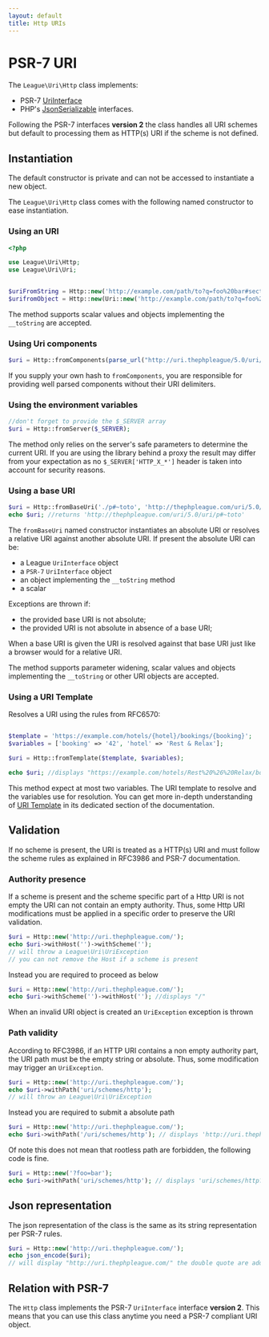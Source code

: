 ```yaml
---
layout: default
title: Http URIs
---
```


# PSR-7 URI

The `League\Uri\Http` class implements:

- PSR-7 [UriInterface](https://www.php-fig.org/psr/psr-7/#35-psrhttpmessageuriinterface)
- PHP's [JsonSerializable](https://php.net/jsonserializable) interfaces.

Following the PSR-7 interfaces **version 2** the class handles all URI schemes but default to processing them as HTTP(s) URI if the scheme is not defined.

## Instantiation

<p class="message-warning">The default constructor is private and can not be accessed to instantiate a new object.</p>

The `League\Uri\Http` class comes with the following named constructor to ease instantiation.

### Using an URI

~~~php
<?php

use League\Uri\Http;
use League\Uri\Uri;


$uriFromString = Http::new('http://example.com/path/to?q=foo%20bar#section-42');
$urifromObject = Http::new(Uri::new('http://example.com/path/to?q=foo%20bar#section-42'));
~~~

<p class="message-info">The method supports scalar values and objects implementing the <code>__toString</code> are accepted.</p>

### Using Uri components

~~~php
$uri = Http::fromComponents(parse_url("http://uri.thephpleague/5.0/uri/api"));
~~~

<p class="message-warning">If you supply your own hash to <code>fromComponents</code>, you are responsible for providing well parsed components without their URI delimiters.</p>

### Using the environment variables

~~~php
//don't forget to provide the $_SERVER array
$uri = Http::fromServer($_SERVER);
~~~

<p class="message-warning">The method only relies on the server's safe parameters to determine the current URI. If you are using the library behind a proxy the result may differ from your expectation as no <code>$_SERVER['HTTP_X_*']</code> header is taken into account for security reasons.</p>

### Using a base URI

~~~php
$uri = Http::fromBaseUri('./p#~toto', 'http://thephpleague.com/uri/5.0/uri/');
echo $uri; //returns 'http://thephpleague.com/uri/5.0/uri/p#~toto'
~~~

The `fromBaseUri` named constructor instantiates an absolute URI or resolves a relative URI against another absolute URI. If present the absolute URI can be:

- a League `UriInterface` object
- a `PSR-7` `UriInterface` object
- an object implementing the `__toString` method
- a scalar

Exceptions are thrown if:

- the provided base URI is not absolute;
- the provided URI is not absolute in absence of a base URI;

When a base URI is given the URI is resolved against that base URI just like a browser would for a relative URI.

<p class="message-info">The method supports parameter widening, scalar values and objects implementing the <code>__toString</code> or other URI objects are accepted.</p>

### Using a URI Template

Resolves a URI using the rules from RFC6570:

~~~php

$template = 'https://example.com/hotels/{hotel}/bookings/{booking}';
$variables = ['booking' => '42', 'hotel' => 'Rest & Relax'];

$uri = Http::fromTemplate($template, $variables);

echo $uri; //displays "https://example.com/hotels/Rest%20%26%20Relax/bookings/42"
~~~

This method expect at most two variables. The URI template to resolve and the variables use for resolution.
You can get more in-depth understanding of [URI Template](/7.0/uri-template) in its dedicated section of
the documentation.

## Validation

If no scheme is present, the URI is treated as a HTTP(s) URI and must follow the scheme rules as explained in RFC3986 and PSR-7 documentation.

### Authority presence

If a scheme is present and the scheme specific part of a Http URI is not empty the URI can not contain an empty authority. Thus, some Http URI modifications must be applied in a specific order to preserve the URI validation.

~~~php
$uri = Http::new('http://uri.thephpleague.com/');
echo $uri->withHost('')->withScheme('');
// will throw a League\Uri\UriException
// you can not remove the Host if a scheme is present
~~~

Instead you are required to proceed as below

~~~php
$uri = Http::new('http://uri.thephpleague.com/');
echo $uri->withScheme('')->withHost(''); //displays "/"
~~~

<p class="message-notice">When an invalid URI object is created an <code>UriException</code> exception is thrown</p>


### Path validity

According to RFC3986, if an HTTP URI contains a non empty authority part, the URI path must be the empty string or absolute. Thus, some modification may trigger an <code>UriException</code>.

~~~php
$uri = Http::new('http://uri.thephpleague.com/');
echo $uri->withPath('uri/schemes/http');
// will throw an League\Uri\UriException
~~~

Instead you are required to submit a absolute path

~~~php
$uri = Http::new('http://uri.thephpleague.com/');
echo $uri->withPath('/uri/schemes/http'); // displays 'http://uri.thephpleague.com/uri/schemes/http'
~~~

Of note this does not mean that rootless path are forbidden, the following code is fine.

~~~php
$uri = Http::new('?foo=bar');
echo $uri->withPath('uri/schemes/http'); // displays 'uri/schemes/http?foo=bar'
~~~

## Json representation

The json representation of the class is the same as its string representation per PSR-7 rules.

~~~php
$uri = Http::new('http://uri.thephpleague.com/');
echo json_encode($uri);
// will display "http://uri.thephpleague.com/" the double quote are added by the json function
~~~

## Relation with PSR-7

The `Http` class implements the PSR-7 `UriInterface` interface **version 2**. This means that you can use this class anytime you need a PSR-7 compliant URI object.
